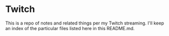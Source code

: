 # Twitch

This is a repo of notes and related things per my Twitch streaming. I'll keep an index of the particular files listed here in this README.md.
